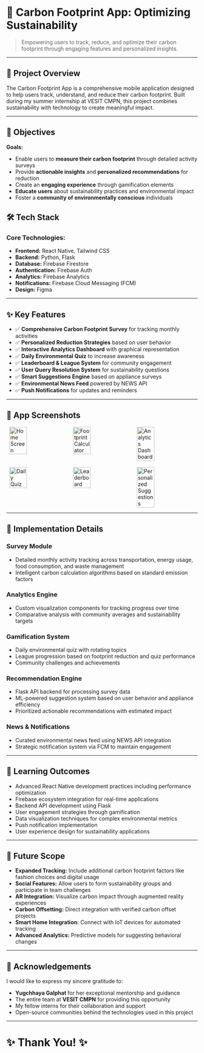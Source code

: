 # 🌱 Carbon Footprint App: Optimizing Sustainability

> Empowering users to track, reduce, and optimize their carbon footprint through engaging features and personalized insights.

---

## 📌 Project Overview

The Carbon Footprint App is a comprehensive mobile application designed to help users track, understand, and reduce their carbon footprint. Built during my summer internship at VESIT CMPN, this project combines sustainability with technology to create meaningful impact.

---

## 🎯 Objectives

**Goals:**  
- Enable users to **measure their carbon footprint** through detailed activity surveys
- Provide **actionable insights** and **personalized recommendations** for reduction
- Create an **engaging experience** through gamification elements
- **Educate users** about sustainability practices and environmental impact
- Foster a **community of environmentally conscious** individuals


## 🛠️ Tech Stack

### Core Technologies:

- **Frontend:** React Native, Tailwind CSS
- **Backend:** Python, Flask
- **Database:** Firebase Firestore
- **Authentication:** Firebase Auth
- **Analytics:** Firebase Analytics
- **Notifications:** Firebase Cloud Messaging (FCM)
- **Design:** Figma

---

## ✨ Key Features

- ✅ **Comprehensive Carbon Footprint Survey** for tracking monthly activities
- ✅ **Personalized Reduction Strategies** based on user behavior
- ✅ **Interactive Analytics Dashboard** with graphical representation
- ✅ **Daily Environmental Quiz** to increase awareness
- ✅ **Leaderboard & League System** for community engagement
- ✅ **User Query Resolution System** for sustainability questions
- ✅ **Smart Suggestions Engine** based on appliance surveys
- ✅ **Environmental News Feed** powered by NEWS API
- ✅ **Push Notifications** for updates and reminders

---

## 📱 App Screenshots

<div style="display: flex; justify-content: space-around;">
  <img src="./readme_assets/home-screen.jpg" alt="Home Screen" width="30%" />
  <img src="./readme_assets/footprint-calculator.jpg" alt="Footprint Calculator" width="30%" />
  <img src="./readme_assets/analytics-dashboard.jpg" alt="Analytics Dashboard" width="30%" />
</div>
<br />
<div style="display: flex; justify-content: space-around;">
  <img src="./readme_assets/daily-quiz.jpg" alt="Daily Quiz" width="30%" />
  <img src="./readme_assets/leaderboard.jpg" alt="Leaderboard" width="30%" />
  <img src="./readme_assets/suggestions.jpg" alt="Personalized Suggestions" width="30%" />
</div>

---

## 📝 Implementation Details

### Survey Module
- Detailed monthly activity tracking across transportation, energy usage, food consumption, and waste management
- Intelligent carbon calculation algorithms based on standard emission factors

### Analytics Engine
- Custom visualization components for tracking progress over time
- Comparative analysis with community averages and sustainability targets

### Gamification System
- Daily environmental quiz with rotating topics
- League progression based on footprint reduction and quiz performance
- Community challenges and achievements

### Recommendation Engine
- Flask API backend for processing survey data
- ML-powered suggestion system based on user behavior and appliance efficiency
- Prioritized actionable recommendations with estimated impact

### News & Notifications
- Curated environmental news feed using NEWS API integration
- Strategic notification system via FCM to maintain engagement

---

## 🧪 Learning Outcomes

- Advanced React Native development practices including performance optimization
- Firebase ecosystem integration for real-time applications
- Backend API development using Flask
- User engagement strategies through gamification
- Data visualization techniques for complex environmental metrics
- Push notification implementation
- User experience design for sustainability applications

---

## 🧬 Future Scope

- **Expanded Tracking:** Include additional carbon footprint factors like fashion choices and digital usage
- **Social Features:** Allow users to form sustainability groups and participate in team challenges
- **AR Integration:** Visualize carbon impact through augmented reality experiences
- **Carbon Offsetting:** Direct integration with verified carbon offset projects
- **Smart Home Integration:** Connect with IoT devices for automated tracking
- **Advanced Analytics:** Predictive models for suggesting behavioral changes

---

## 🙏 Acknowledgements

I would like to express my sincere gratitude to:

- **Yugchhaya Galphat** for her exceptional mentorship and guidance
- The entire team at **VESIT CMPN** for providing this opportunity
- My fellow interns for their collaboration and support
- Open-source communities behind the technologies used in this project

---

# ✨ Thank You! ✨
